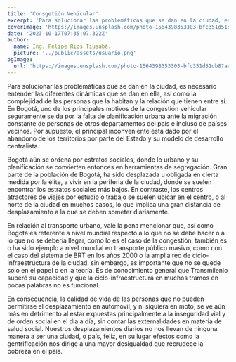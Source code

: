 ```yaml
---
title: 'Consgetión Vehicular'
excerpt: 'Para solucionar las problemáticas que se dan en la ciudad, es necesario entender las diferentes dinámicas que se dan en ella, así como la complejidad de las personas que la habitan y la relación que tienen entre sí. En Bogotá, uno de los principales motivos de la congestión...'
coverImage: 'https://images.unsplash.com/photo-1564398353303-bfc351d51db8?auto=format&fit=crop&q=80&ixlib=rb-4.0.3&ixid=M3wxMjA3fDB8MHxwaG90by1wYWdlfHx8fGVufDB8fHx8fA%3D%3D&w=1812'
date: '2023-10-17T07:35:07.322Z'
author:
  name: Ing. Felipe Rios Tiusabá.
  picture: '../public/assets/usuario.png'
ogImage:
  url: 'https://images.unsplash.com/photo-1564398353303-bfc351d51db8?auto=format&fit=crop&q=80&ixlib=rb-4.0.3&ixid=M3wxMjA3fDB8MHxwaG90by1wYWdlfHx8fGVufDB8fHx8fA%3D%3D&w=1812'
---
```


Para solucionar las problemáticas que se dan en la ciudad, es necesario entender las diferentes dinámicas que se dan en ella, así como la complejidad de las personas que la habitan y la relación que tienen entre sí. En Bogotá, uno de los principales motivos de la congestión vehicular seguramente se da por la falta de planificación urbana ante la migración constante de personas de otros departamentos del país e incluso de países vecinos. Por supuesto, el principal inconveniente está dado por el abandono de los territorios por parte del Estado y su modelo de desarrollo centralista. 

Bogotá aún se ordena por estratos sociales, donde lo urbano y su planificación se convierten entonces en herramientas de segregación. Gran parte de la población de Bogotá, ha sido desplazada u obligada en cierta medida por la élite, a vivir en la periferia de la ciudad, donde se suelen encontrar los estratos sociales más bajos. En contraste, los centros atractores de viajes por estudio o trabajo se suelen ubicar en el centro, o al norte de la ciudad en muchos casos, lo que implica una gran distancia de desplazamiento a la que se deben someter diariamente.

En relación al transporte urbano, vale la pena mencionar que, así como Bogotá es referente a nivel mundial respecto a lo que no se debe hacer o a lo que no se debería llegar, como lo es el caso de la congestión, también es o ha sido ejemplo a nivel mundial en transporte público masivo, como con el caso del sistema de BRT en los años 2000 o la amplia red de ciclo-infraestructura de la ciudad, sin embargo, es importante que no se quede solo en el papel o en la teoría. Es de conocimiento general que Transmilenio superó su capacidad y que la ciclo-infraestructura en muchos tramos en pocas palabras no es funcional. 

En consecuencia, la calidad de vida de las personas que no pueden permitirse el desplazamiento en automóvil, y ni siquiera en moto, se ve aún más en detrimento al estar expuestas principalmente a la inseguridad vial y de orden social en el día a día, sin contar las externalidades en materia de salud social. Nuestros desplazamientos diarios no nos llevan de ninguna manera a ser una ciudad, o país, feliz, en su lugar efectos como la gentrificación nos dirige a una mayor desigualdad que recrudece la pobreza en el país.


